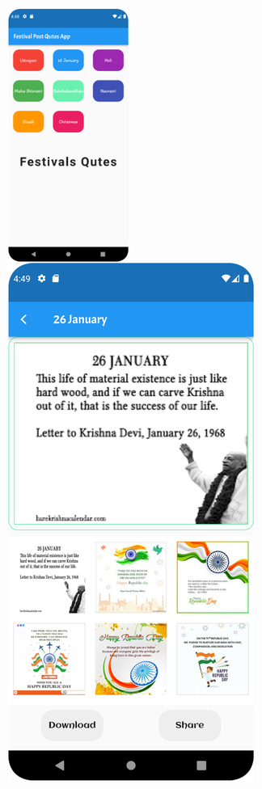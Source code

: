 <p>
  <img src="https://github.com/urvashi6065/FestivalPostApp_Project/blob/main/4.png" height="500"/>
<img src="https://github.com/urvashi6065/FestivalPostApp_Project/blob/main/5.png" heigth="300"/>
</p>
